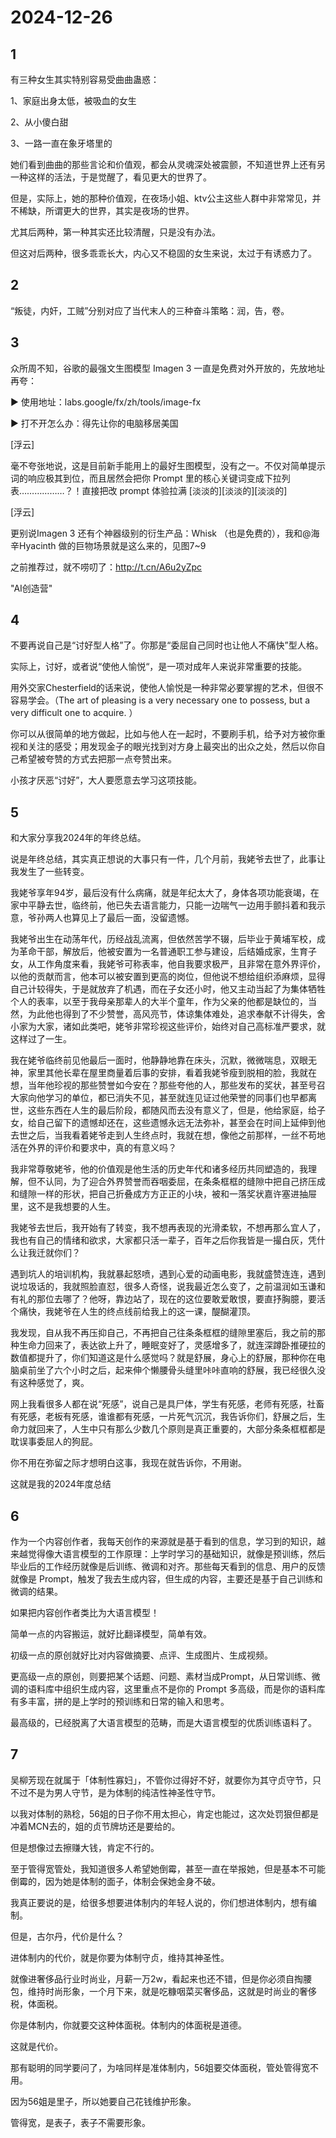 # 2024-12-26

## 1

有三种女生其实特别容易受曲曲蛊惑：

1、家庭出身太低，被吸血的女生

2、从小傻白甜

3、一路一直在象牙塔里的

她们看到曲曲的那些言论和价值观，都会从灵魂深处被震颤，不知道世界上还有另一种这样的活法，于是觉醒了，看见更大的世界了。

但是，实际上，她的那种价值观，在夜场小姐、ktv公主这些人群中非常常见，并不稀缺，所谓更大的世界，其实是夜场的世界。

尤其后两种，第一种其实还比较清醒，只是没有办法。

但这对后两种，很多乖乖长大，内心又不稳固的女生来说，太过于有诱惑力了。

## 2

“叛徒，内奸，工贼”分别对应了当代末人的三种奋斗策略：润，告，卷。

## 3

众所周不知，谷歌的最强文生图模型 Imagen 3 一直是免费对外开放的，先放地址再夸：

▶ 使用地址：labs.google/fx/zh/tools/image-fx

▶ 打不开怎么办：得先让你的电脑移居美国

[浮云]

毫不夸张地说，这是目前新手能用上的最好生图模型，没有之一。不仅对简单提示词的响应极其到位，而且居然会把你 Prompt 里的核心关键词变成下拉列表………………？！直接把改 prompt 体验拉满 [淡淡的][淡淡的][淡淡的]

[浮云]

更别说Imagen 3 还有个神器级别的衍生产品：Whisk （也是免费的），我和@海辛Hyacinth 做的巨物场景就是这么来的，见图7~9

之前推荐过，就不唠叨了：http://t.cn/A6u2yZpc

"AI创造营"

## 4

不要再说自己是“讨好型人格”了。你那是“委屈自己同时也让他人不痛快”型人格。

实际上，讨好，或者说“使他人愉悦“，是一项对成年人来说非常重要的技能。

用外交家Chesterfield的话来说，使他人愉悦是一种非常必要掌握的艺术，但很不容易学会。（The art of pleasing is a very necessary one to possess, but a very difficult one to acquire. ）

你可以从很简单的地方做起，比如与他人在一起时，不要刷手机，给予对方被你重视和关注的感受；用发现金子的眼光找到对方身上最突出的出众之处，然后以你自己希望被夸赞的方式去把那一点夸赞出来。

小孩才厌恶“讨好”，大人要愿意去学习这项技能。

## 5

和大家分享我2024年的年终总结。

说是年终总结，其实真正想说的大事只有一件，几个月前，我姥爷去世了，此事让我发生了一些转变。

我姥爷享年94岁，最后没有什么病痛，就是年纪太大了，身体各项功能衰竭，在家中平静去世，临终前，他已失去语言能力，只能一边喘气一边用手颤抖着和我示意，爷孙两人也算见上了最后一面，没留遗憾。

我姥爷出生在动荡年代，历经战乱流离，但依然苦学不辍，后毕业于黄埔军校，成为革命干部，解放后，他被安置为一名普通职工参与建设，后结婚成家，生育子女，从工作角度来看，我姥爷可称表率，他自我要求极严，且非常在意外界评价，以他的贡献而言，他本可以被安置到更高的岗位，但他说不想给组织添麻烦，显得自己计较得失，于是就放弃了机遇，而在子女还小时，他又主动当起了为集体牺牲个人的表率，以至于我母亲那辈人的大半个童年，作为父亲的他都是缺位的，当然，为此他也得到了不少赞誉，高风亮节，体谅集体难处，追求奉献不计得失，舍小家为大家，诸如此类吧，姥爷非常珍视这些评价，始终对自己高标准严要求，就这样过了一生。

我在姥爷临终前见他最后一面时，他静静地靠在床头，沉默，微微喘息，双眼无神，家里其他长辈在屋里商量着后事的安排，看着我姥爷瘦到脱相的脸，我就在想，当年他珍视的那些赞誉如今安在？那些夸他的人，那些发布的奖状，甚至号召大家向他学习的单位，都已消失不见，甚至就连见证过他荣誉的同事们也早都离世，这些东西在人生的最后阶段，都随风而去没有意义了，但是，他给家庭，给子女，给自己留下的遗憾却还在，这些遗憾永远无法弥补，甚至会在时间上延伸到他去世之后，当我看着姥爷走到人生终点时，我就在想，像他之前那样，一丝不苟地活在外界的评价和要求中，真的有意义吗？

我非常尊敬姥爷，他的价值观是他生活的历史年代和诸多经历共同塑造的，我理解，但不认同，为了迎合外界赞誉而吞咽委屈，在条条框框的缝隙中把自己挤压成和缝隙一样的形状，把自己折叠成方方正正的小块，被和一落奖状嘉许塞进抽屉里，这不是我想要的人生。

我姥爷去世后，我开始有了转变，我不想再表现的光滑柔软，不想再那么宜人了，我也有自己的情绪和欲求，大家都只活一辈子，百年之后你我皆是一撮白灰，凭什么让我迁就你们？

遇到坑人的培训机构，我就暴起怒喷，遇到心爱的动画电影，我就盛赞连连，遇到说垃圾话的，我就照脸直怼，很多人奇怪，说我最近怎么变了，之前温润如玉谦和有礼的那位去哪了？他呀，靠边站了，现在的这位要敢爱敢恨，要直抒胸臆，要活个痛快，我姥爷在人生的终点线前给我上的这一课，醍醐灌顶。

我发现，自从我不再压抑自己，不再把自己往条条框框的缝隙里塞后，我之前的那种生命力回来了，表达欲上升了，睡眠变好了，灵感增多了，就连深蹲卧推硬拉的数值都提升了，你们知道这是什么感觉吗？就是舒展，身心上的舒展，那种你在电脑桌前坐了六个小时之后，起来伸个懒腰骨头缝里咔咔直响的舒展，我已经很久没有这种感觉了，爽。

网上我看很多人都在说“死感”，说自己是具尸体，学生有死感，老师有死感，社畜有死感，老板有死感，谁谁都有死感，一片死气沉沉，我告诉你们，舒展之后，生命力就回来了，人生中只有那么少数几个原则是真正重要的，大部分条条框框都是耽误事委屈人的狗屁。

你不用在弥留之际才想明白这事，我现在就告诉你，不用谢。

这就是我的2024年度总结

## 6

作为一个内容创作者，我每天创作的来源就是基于看到的信息，学习到的知识，越来越觉得像大语言模型的工作原理：上学时学习的基础知识，就像是预训练，然后毕业后的工作经历就像是后训练、微调和对齐。那些每天看到的信息、用户的反馈就像是 Prompt，触发了我去生成内容，但生成的内容，主要还是基于自己训练和微调的结果。

如果把内容创作者类比为大语言模型！

简单一点的内容搬运，就好比翻译模型，简单有效。

初级一点的原创就好比对内容做摘要、点评、生成图片、生成视频。

更高级一点的原创，则要把某个话题、问题、素材当成Prompt，从日常训练、微调的语料库中组织生成内容，这里重点不是你的 Prompt 多高级，而是你的语料库有多丰富，拼的是上学时的预训练和日常的输入和思考。

最高级的，已经脱离了大语言模型的范畴，而是大语言模型的优质训练语料了。

## 7

吴柳芳现在就属于「体制性寡妇」，不管你过得好不好，就要你为其守贞守节，只不过不是为男人守节，是为体制的纯洁性神圣性守节。

以我对体制的熟稔，56姐的日子你不用太担心，肯定也能过，这次处罚狠但都是冲着MCN去的，姐的贞节牌坊还是要给的。

但是想像过去擦赚大钱，肯定不行的。

至于管得宽管处，我知道很多人希望她倒霉，甚至一直在举报她，但是基本不可能倒霉的，因为她是体制的面子，体制会保她金身不破。

我真正要说的是，给很多想要进体制内的年轻人说的，你们想进体制内，想有编制。

但是，古尔丹，代价是什么？

进体制内的代价，就是你要为体制守贞，维持其神圣性。

就像进奢侈品行业时尚业，月薪一万2w，看起来也还不错，但是你必须自掏腰包，维持时尚形象，一个月下来，就是吃糠咽菜买奢侈品，这就是时尚业的奢侈税，体面税。

你是体制内，你就要交这种体面税。体制内的体面税是道德。

这就是代价。

那有聪明的同学要问了，为啥同样是准体制内，56姐要交体面税，管处管得宽不用。

因为56姐是里子，所以她要自己花钱维护形象。

管得宽，是表子，表子不需要形象。

